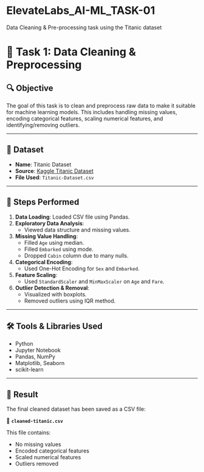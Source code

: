 # ElevateLabs_AI-ML_TASK-01
Data Cleaning &amp; Pre-processing task using the Titanic dataset
# 🧹 Task 1: Data Cleaning & Preprocessing

## 🔍 Objective
The goal of this task is to clean and preprocess raw data to make it suitable for machine learning models. This includes handling missing values, encoding categorical features, scaling numerical features, and identifying/removing outliers.

---

## 📁 Dataset
- **Name**: Titanic Dataset
- **Source**: [Kaggle Titanic Dataset](https://www.kaggle.com/datasets/yasserh/titanic-dataset)
- **File Used**: `Titanic-Dataset.csv`

---

## 🚀 Steps Performed

1. **Data Loading**: Loaded CSV file using Pandas.
2. **Exploratory Data Analysis**:
   - Viewed data structure and missing values.
3. **Missing Value Handling**:
   - Filled `Age` using median.
   - Filled `Embarked` using mode.
   - Dropped `Cabin` column due to many nulls.
4. **Categorical Encoding**:
   - Used One-Hot Encoding for `Sex` and `Embarked`.
5. **Feature Scaling**:
   - Used `StandardScaler` and `MinMaxScaler` on `Age` and `Fare`.
6. **Outlier Detection & Removal**:
   - Visualized with boxplots.
   - Removed outliers using IQR method.

---

## 🛠 Tools & Libraries Used

- Python
- Jupyter Notebook
- Pandas, NumPy
- Matplotlib, Seaborn
- scikit-learn

---

## 📎 Result

The final cleaned dataset has been saved as a CSV file:

📄 **`cleaned-titanic.csv`**

This file contains:
- No missing values
- Encoded categorical features
- Scaled numerical features
- Outliers removed


